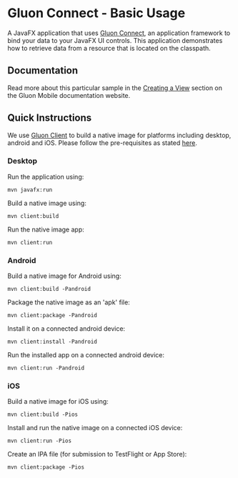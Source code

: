 # Gluon Connect - Basic Usage

A JavaFX application that uses [Gluon Connect](https://gluonhq.com/open-source/connect),
an application framework to bind your data to your JavaFX UI controls. 
This application demonstrates how to retrieve data from a resource that is located on the classpath.

## Documentation

Read more about this particular sample in the [Creating a View](https://docs.gluonhq.com/charm/latest/#_creating_a_view)
section on the Gluon Mobile documentation website.

## Quick Instructions

We use [Gluon Client](https://docs.gluonhq.com/client/) to build a native image for platforms including desktop, android and iOS.
Please follow the pre-requisites as stated [here](https://github.com/gluonhq/client-samples/#build-and-run-the-samples).

### Desktop

Run the application using:

    mvn javafx:run

Build a native image using:

    mvn client:build

Run the native image app:

    mvn client:run

### Android

Build a native image for Android using:

    mvn client:build -Pandroid

Package the native image as an 'apk' file:

    mvn client:package -Pandroid

Install it on a connected android device:

    mvn client:install -Pandroid

Run the installed app on a connected android device:

    mvn client:run -Pandroid

### iOS

Build a native image for iOS using:

    mvn client:build -Pios

Install and run the native image on a connected iOS device:

    mvn client:run -Pios

Create an IPA file (for submission to TestFlight or App Store):

    mvn client:package -Pios
